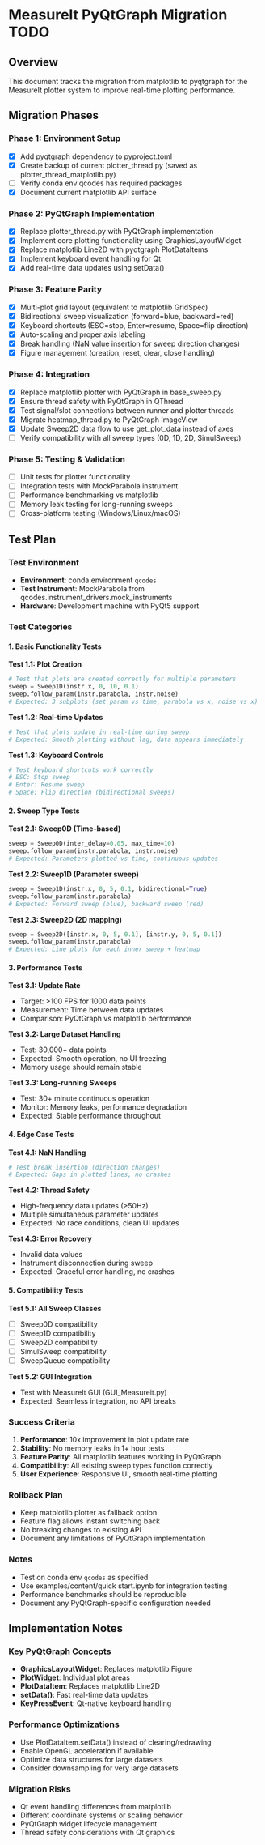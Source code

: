# MeasureIt PyQtGraph Migration TODO

## Overview
This document tracks the migration from matplotlib to pyqtgraph for the MeasureIt plotter system to improve real-time plotting performance.

## Migration Phases

### Phase 1: Environment Setup
- [x] Add pyqtgraph dependency to pyproject.toml
- [x] Create backup of current plotter_thread.py (saved as plotter_thread_matplotlib.py)
- [ ] Verify conda env qcodes has required packages
- [x] Document current matplotlib API surface

### Phase 2: PyQtGraph Implementation
- [x] Replace plotter_thread.py with PyQtGraph implementation
- [x] Implement core plotting functionality using GraphicsLayoutWidget
- [x] Replace matplotlib Line2D with pyqtgraph PlotDataItems
- [x] Implement keyboard event handling for Qt
- [x] Add real-time data updates using setData()

### Phase 3: Feature Parity
- [x] Multi-plot grid layout (equivalent to matplotlib GridSpec)
- [x] Bidirectional sweep visualization (forward=blue, backward=red)
- [x] Keyboard shortcuts (ESC=stop, Enter=resume, Space=flip direction)
- [x] Auto-scaling and proper axis labeling
- [x] Break handling (NaN value insertion for sweep direction changes)
- [x] Figure management (creation, reset, clear, close handling)

### Phase 4: Integration
- [x] Replace matplotlib plotter with PyQtGraph in base_sweep.py
- [x] Ensure thread safety with PyQtGraph in QThread
- [x] Test signal/slot connections between runner and plotter threads
- [x] Migrate heatmap_thread.py to PyQtGraph ImageView
- [x] Update Sweep2D data flow to use get_plot_data instead of axes
- [ ] Verify compatibility with all sweep types (0D, 1D, 2D, SimulSweep)

### Phase 5: Testing & Validation
- [ ] Unit tests for plotter functionality
- [ ] Integration tests with MockParabola instrument
- [ ] Performance benchmarking vs matplotlib
- [ ] Memory leak testing for long-running sweeps
- [ ] Cross-platform testing (Windows/Linux/macOS)

## Test Plan

### Test Environment
- **Environment**: conda environment `qcodes`
- **Test Instrument**: MockParabola from qcodes.instrument_drivers.mock_instruments
- **Hardware**: Development machine with PyQt5 support

### Test Categories

#### 1. Basic Functionality Tests
**Test 1.1: Plot Creation**
```python
# Test that plots are created correctly for multiple parameters
sweep = Sweep1D(instr.x, 0, 10, 0.1)
sweep.follow_param(instr.parabola, instr.noise)
# Expected: 3 subplots (set_param vs time, parabola vs x, noise vs x)
```

**Test 1.2: Real-time Updates**
```python
# Test that plots update in real-time during sweep
# Expected: Smooth plotting without lag, data appears immediately
```

**Test 1.3: Keyboard Controls**
```python
# Test keyboard shortcuts work correctly
# ESC: Stop sweep
# Enter: Resume sweep
# Space: Flip direction (bidirectional sweeps)
```

#### 2. Sweep Type Tests
**Test 2.1: Sweep0D (Time-based)**
```python
sweep = Sweep0D(inter_delay=0.05, max_time=10)
sweep.follow_param(instr.parabola, instr.noise)
# Expected: Parameters plotted vs time, continuous updates
```

**Test 2.2: Sweep1D (Parameter sweep)**
```python
sweep = Sweep1D(instr.x, 0, 5, 0.1, bidirectional=True)
sweep.follow_param(instr.parabola)
# Expected: Forward sweep (blue), backward sweep (red)
```

**Test 2.3: Sweep2D (2D mapping)**
```python
sweep = Sweep2D([instr.x, 0, 5, 0.1], [instr.y, 0, 5, 0.1])
sweep.follow_param(instr.parabola)
# Expected: Line plots for each inner sweep + heatmap
```

#### 3. Performance Tests
**Test 3.1: Update Rate**
- Target: >100 FPS for 1000 data points
- Measurement: Time between data updates
- Comparison: PyQtGraph vs matplotlib performance

**Test 3.2: Large Dataset Handling**
- Test: 30,000+ data points
- Expected: Smooth operation, no UI freezing
- Memory usage should remain stable

**Test 3.3: Long-running Sweeps**
- Test: 30+ minute continuous operation
- Monitor: Memory leaks, performance degradation
- Expected: Stable performance throughout

#### 4. Edge Case Tests
**Test 4.1: NaN Handling**
```python
# Test break insertion (direction changes)
# Expected: Gaps in plotted lines, no crashes
```

**Test 4.2: Thread Safety**
- High-frequency data updates (>50Hz)
- Multiple simultaneous parameter updates
- Expected: No race conditions, clean UI updates

**Test 4.3: Error Recovery**
- Invalid data values
- Instrument disconnection during sweep
- Expected: Graceful error handling, no crashes

#### 5. Compatibility Tests
**Test 5.1: All Sweep Classes**
- [ ] Sweep0D compatibility
- [ ] Sweep1D compatibility
- [ ] Sweep2D compatibility
- [ ] SimulSweep compatibility
- [ ] SweepQueue compatibility

**Test 5.2: GUI Integration**
- Test with MeasureIt GUI (GUI_Measureit.py)
- Expected: Seamless integration, no API breaks

### Success Criteria
1. **Performance**: 10x improvement in plot update rate
2. **Stability**: No memory leaks in 1+ hour tests
3. **Feature Parity**: All matplotlib features working in PyQtGraph
4. **Compatibility**: All existing sweep types function correctly
5. **User Experience**: Responsive UI, smooth real-time plotting

### Rollback Plan
- Keep matplotlib plotter as fallback option
- Feature flag allows instant switching back
- No breaking changes to existing API
- Document any limitations of PyQtGraph implementation

### Notes
- Test on conda env `qcodes` as specified
- Use examples/content/quick start.ipynb for integration testing
- Performance benchmarks should be reproducible
- Document any PyQtGraph-specific configuration needed

## Implementation Notes

### Key PyQtGraph Concepts
- **GraphicsLayoutWidget**: Replaces matplotlib Figure
- **PlotWidget**: Individual plot areas
- **PlotDataItem**: Replaces matplotlib Line2D
- **setData()**: Fast real-time data updates
- **KeyPressEvent**: Qt-native keyboard handling

### Performance Optimizations
- Use PlotDataItem.setData() instead of clearing/redrawing
- Enable OpenGL acceleration if available
- Optimize data structures for large datasets
- Consider downsampling for very large datasets

### Migration Risks
- Qt event handling differences from matplotlib
- Different coordinate systems or scaling behavior
- PyQtGraph widget lifecycle management
- Thread safety considerations with Qt graphics